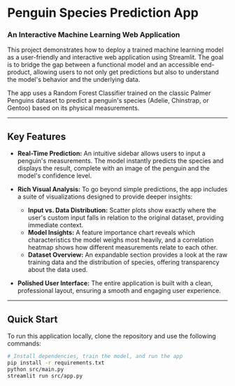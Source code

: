 # Penguin Species Prediction App

### An Interactive Machine Learning Web Application

This project demonstrates how to deploy a trained machine learning model as a user-friendly and interactive web application using Streamlit. The goal is to bridge the gap between a functional model and an accessible end-product, allowing users to not only get predictions but also to understand the model's behavior and the underlying data.

The app uses a Random Forest Classifier trained on the classic Palmer Penguins dataset to predict a penguin's species (Adelie, Chinstrap, or Gentoo) based on its physical measurements.

---

## Key Features

- **Real-Time Prediction:** An intuitive sidebar allows users to input a penguin's measurements. The model instantly predicts the species and displays the result, complete with an image of the penguin and the model's confidence level.

- **Rich Visual Analysis:** To go beyond simple predictions, the app includes a suite of visualizations designed to provide deeper insights:
  - **Input vs. Data Distribution:** Scatter plots show exactly where the user's custom input falls in relation to the original dataset, providing immediate context.
  - **Model Insights:** A feature importance chart reveals which characteristics the model weighs most heavily, and a correlation heatmap shows how different measurements relate to each other.
  - **Dataset Overview:** An expandable section provides a look at the raw training data and the distribution of species, offering transparency about the data used.

- **Polished User Interface:** The entire application is built with a clean, professional layout, ensuring a smooth and engaging user experience.

---

## Quick Start

To run this application locally, clone the repository and use the following commands:

```bash
# Install dependencies, train the model, and run the app
pip install -r requirements.txt
python src/main.py
streamlit run src/app.py
```
